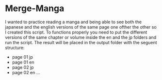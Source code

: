 # Merge-Manga
I wanted to practice reading a manga and being able to see both the japanese and the english versions of the same page one ofther the other so I created this script.
To functions properly you need to put the different versions of the same chapter or volume inside the en and the jp folders and run the script.
The result will be placed in the output folder with the seguent structure:
- page 01 jp
- page 01 en
- page 02 jp
- page 02 en
...
